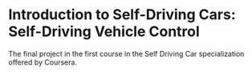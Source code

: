 # Introduction to Self-Driving Cars: Self-Driving Vehicle Control
The final project in the first  course in the Self Driving Car specialization offered by Coursera.
